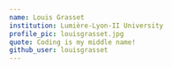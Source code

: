```yaml
---
name: Louis Grasset
institution: Lumière-Lyon-II University
profile_pic: louisgrasset.jpg
quote: Coding is my middle name!
github_user: louisgrasset
---
```

